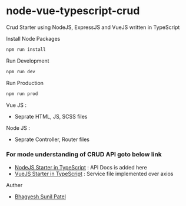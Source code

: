 # node-vue-typescript-crud
Crud Starter using NodeJS, ExpressJS and VueJS written in TypeScript

Install Node Packages

```bash
npm run install
```

Run Development

```bash
npm run dev
```

Run Production

```bash
npm run prod
```

Vue JS :
* Seprate HTML, JS, SCSS files

Node JS :
* Seprate Controller, Router files

### For mode understanding of CRUD API goto below link
* [NodeJS Starter in TypeScript] : API Docs is added here
* [VueJS Starter in TypeScript] : Service file implemented over axios

Auther

* [Bhagyesh Sunil Patel]


[//]: # (These are reference links used in the body of this note)

   [Bhagyesh Sunil Patel]: <https://github.com/uzrnem>
   [NodeJS Starter in TypeScript]: <https://github.com/uzrnem/crud-nodejs-typescript>
   [VueJS Starter in TypeScript]: <https://github.com/uzrnem/vuejs-typescript>
